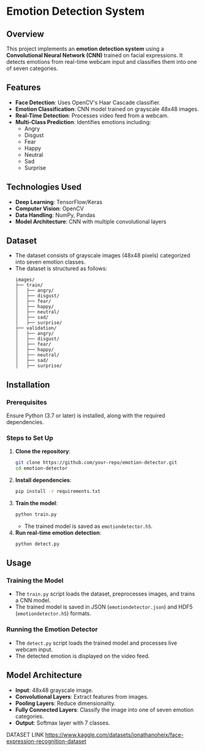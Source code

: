# Emotion Detection System

## Overview
This project implements an **emotion detection system** using a **Convolutional Neural Network (CNN)** trained on facial expressions. It detects emotions from real-time webcam input and classifies them into one of seven categories.

## Features
- **Face Detection**: Uses OpenCV's Haar Cascade classifier.
- **Emotion Classification**: CNN model trained on grayscale 48x48 images.
- **Real-Time Detection**: Processes video feed from a webcam.
- **Multi-Class Prediction**: Identifies emotions including:
  - Angry
  - Disgust
  - Fear
  - Happy
  - Neutral
  - Sad
  - Surprise

## Technologies Used
- **Deep Learning**: TensorFlow/Keras
- **Computer Vision**: OpenCV
- **Data Handling**: NumPy, Pandas
- **Model Architecture**: CNN with multiple convolutional layers

## Dataset
- The dataset consists of grayscale images (48x48 pixels) categorized into seven emotion classes.
- The dataset is structured as follows:
  ```
  images/
  ├── train/
  │   ├── angry/
  │   ├── disgust/
  │   ├── fear/
  │   ├── happy/
  │   ├── neutral/
  │   ├── sad/
  │   ├── surprise/
  ├── validation/
  │   ├── angry/
  │   ├── disgust/
  │   ├── fear/
  │   ├── happy/
  │   ├── neutral/
  │   ├── sad/
  │   ├── surprise/
  ```

## Installation
### Prerequisites
Ensure Python (3.7 or later) is installed, along with the required dependencies.

### Steps to Set Up
1. **Clone the repository**:
   ```sh
   git clone https://github.com/your-repo/emotion-detector.git
   cd emotion-detector
   ```
2. **Install dependencies**:
   ```sh
   pip install -r requirements.txt
   ```
3. **Train the model**:
   ```sh
   python train.py
   ```
   - The trained model is saved as `emotiondetector.h5`.
4. **Run real-time emotion detection**:
   ```sh
   python detect.py
   ```

## Usage
### Training the Model
- The `train.py` script loads the dataset, preprocesses images, and trains a CNN model.
- The trained model is saved in JSON (`emotiondetector.json`) and HDF5 (`emotiondetector.h5`) formats.

### Running the Emotion Detector
- The `detect.py` script loads the trained model and processes live webcam input.
- The detected emotion is displayed on the video feed.

## Model Architecture
- **Input**: 48x48 grayscale image.
- **Convolutional Layers**: Extract features from images.
- **Pooling Layers**: Reduce dimensionality.
- **Fully Connected Layers**: Classify the image into one of seven emotion categories.
- **Output**: Softmax layer with 7 classes.

DATASET LINK
https://www.kaggle.com/datasets/jonathanoheix/face-expression-recognition-dataset
